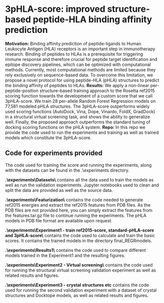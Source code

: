﻿# 3pHLA-score: improved structure-based peptide-HLA binding affinity prediction

**Motivation:** Binding affinity prediction of peptide-ligands to Human Leukocyte Antigen (HLA) receptors is an important step in immunotherapy research. Binding of peptides to HLAs is a prerequisite for triggering immune response and therefore crucial for peptide target identification and epitope discovery pipelines, which can be optimized with computational methods. Currently, most computational methods are limited because they rely exclusively on sequence-based data. To overcome this limitation, we propose a novel protocol for using peptide-HLA (pHLA) structures to predict the binding affinity of peptides to HLAs.
**Results:** We apply a non-linear per-peptide-position structure-based training approach to the Rosetta ref2015 scoring function towards the development of a custom score that we call 3pHLA-score. We train 28 per-allele Random Forest Regression models on 77,581 modeled pHLA structures. The 3pHLA-score outperforms widely used scoring functions (AutoDock, Vina, Dope, Vinardo, FoldX, GradDock) in a structural virtual screening task, and shows the ability to generalize well. Finally, the proposed approach outperforms the standard tuning of docking scoring functions on the pHLA system.
**Repo:** In this repo we provide the code used to run the experiments and training as well as trained models which constitute the 3pHLA-score.

## Code for experiments provided
The code used for training the score and running the experiments, along with the datasets can be found in the .\experiments directory.

**.\experiments\Datasets\\** contains all the data used to train the models as well as run the validation experiments. 
Jupyter notebooks used to clean and split the data are provided as well as the source data.

**.\experiments\Featurization\\** contains the code needed to generate ref2015 energies and extract the ref2015 features from PDB files. 
As the PDB files are not provided here, you can simply extract the features from the features.tar.gz file to continue running the experiments.
The pHLA models in PDB file format are available upon request.

**.\experiments\Experiment1 - train ref2015-score, standard-pHLA-score and 3pHLA-score\\** contains the code used to calculate and train the basic scores.
It contains the trained models in the directory final_REGRmodels.

**.\experiments\Results1\\** contains the code used to compare different models trained in the Experiment1 and the resulting figures.

**.\experiments\Experiment2 - Virtual screening\\** contains the code used for running the structural virtual screening validation experiment as well as related results and figures.


**.\experiments\Experiment3 - crystal structures etc** contains the code used for running the second validation experiment with a dataset of crystal structures and Docktope models, as well as related results and figures.

